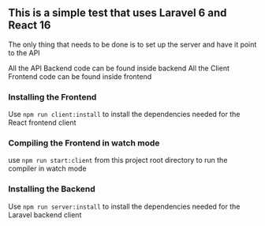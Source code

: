 ## This is a simple test that uses Laravel 6 and React 16

The only thing that needs to be done is to set up the server and have it point to the API

All the API Backend code can be found inside backend
All the Client Frontend code can be found inside frontend

### Installing the Frontend

Use `npm run client:install` to install the dependencies needed for the React frontend client

### Compiling the Frontend in watch mode

use `npm run start:client` from this project root directory to run the compiler in watch mode

### Installing the Backend

Use `npm run server:install` to install the dependencies needed for the Laravel backend client
